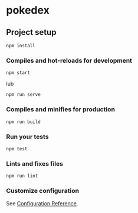 # pokedex

## Project setup
```
npm install
```

### Compiles and hot-reloads for development
```
npm start
```
lub
```
npm run serve
```

### Compiles and minifies for production
```
npm run build
```

### Run your tests
```
npm test
```

### Lints and fixes files
```
npm run lint
```

### Customize configuration
See [Configuration Reference](https://cli.vuejs.org/config/).
